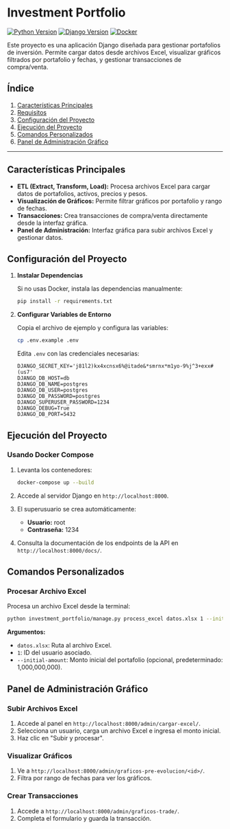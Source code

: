 # Investment Portfolio

[![Python Version](https://img.shields.io/badge/Python-3.11+-blue.svg)](https://www.python.org/downloads/)
[![Django Version](https://img.shields.io/badge/Django-4.2+-green.svg)](https://www.djangoproject.com/)
[![Docker](https://img.shields.io/badge/Docker-Supported-blue.svg)](https://www.docker.com/)

Este proyecto es una aplicación Django diseñada para gestionar portafolios de inversión. Permite cargar datos desde archivos Excel, visualizar gráficos filtrados por portafolio y fechas, y gestionar transacciones de compra/venta.

## Índice

1. [Características Principales](#características-principales)
2. [Requisitos](#requisitos)
3. [Configuración del Proyecto](#configuración-del-proyecto)
4. [Ejecución del Proyecto](#ejecución-del-proyecto)
5. [Comandos Personalizados](#comandos-personalizados)
6. [Panel de Administración Gráfico](#panel-de-administración-gráfico)
---

## Características Principales

- **ETL (Extract, Transform, Load):** Procesa archivos Excel para cargar datos de portafolios, activos, precios y pesos.
- **Visualización de Gráficos:** Permite filtrar gráficos por portafolio y rango de fechas.
- **Transacciones:** Crea transacciones de compra/venta directamente desde la interfaz gráfica.
- **Panel de Administración:** Interfaz gráfica para subir archivos Excel y gestionar datos.


## Configuración del Proyecto

1. **Instalar Dependencias**

   Si no usas Docker, instala las dependencias manualmente:

   ```bash
   pip install -r requirements.txt
   ```

2. **Configurar Variables de Entorno**

   Copia el archivo de ejemplo y configura las variables:

   ```bash
   cp .env.example .env
   ```

   Edita `.env` con las credenciales necesarias:

   ```env
   DJANGO_SECRET_KEY='j81l2)kx4xcnsx6%@itade&*smrnx*m1yo-9%j^3+exx#(us7'
   DJANGO_DB_HOST=db
   DJANGO_DB_NAME=postgres
   DJANGO_DB_USER=postgres
   DJANGO_DB_PASSWORD=postgres
   DJANGO_SUPERUSER_PASSWORD=1234
   DJANGO_DEBUG=True
   DJANGO_DB_PORT=5432
   ```

## Ejecución del Proyecto

### Usando Docker Compose

1. Levanta los contenedores:

   ```bash
   docker-compose up --build
   ```

2. Accede al servidor Django en `http://localhost:8000`.

3. El superusuario se crea automáticamente:
   - **Usuario:** root
   - **Contraseña:** 1234

4. Consulta la documentación de los endpoints de la API en `http://localhost:8000/docs/`.


## Comandos Personalizados

### Procesar Archivo Excel

Procesa un archivo Excel desde la terminal:

```bash
python investment_portfolio/manage.py process_excel datos.xlsx 1 --initial-amount 1000000000
```

**Argumentos:**
- `datos.xlsx`: Ruta al archivo Excel.
- `1`: ID del usuario asociado.
- `--initial-amount`: Monto inicial del portafolio (opcional, predeterminado: 1,000,000,000).

## Panel de Administración Gráfico

### Subir Archivos Excel

1. Accede al panel en `http://localhost:8000/admin/cargar-excel/`.
2. Selecciona un usuario, carga un archivo Excel e ingresa el monto inicial.
3. Haz clic en "Subir y procesar".

### Visualizar Gráficos

1. Ve a `http://localhost:8000/admin/graficos-pre-evolucion/<id>/`.
2. Filtra por rango de fechas para ver los gráficos.

### Crear Transacciones

1. Accede a `http://localhost:8000/admin/graficos-trade/`.
2. Completa el formulario y guarda la transacción.
